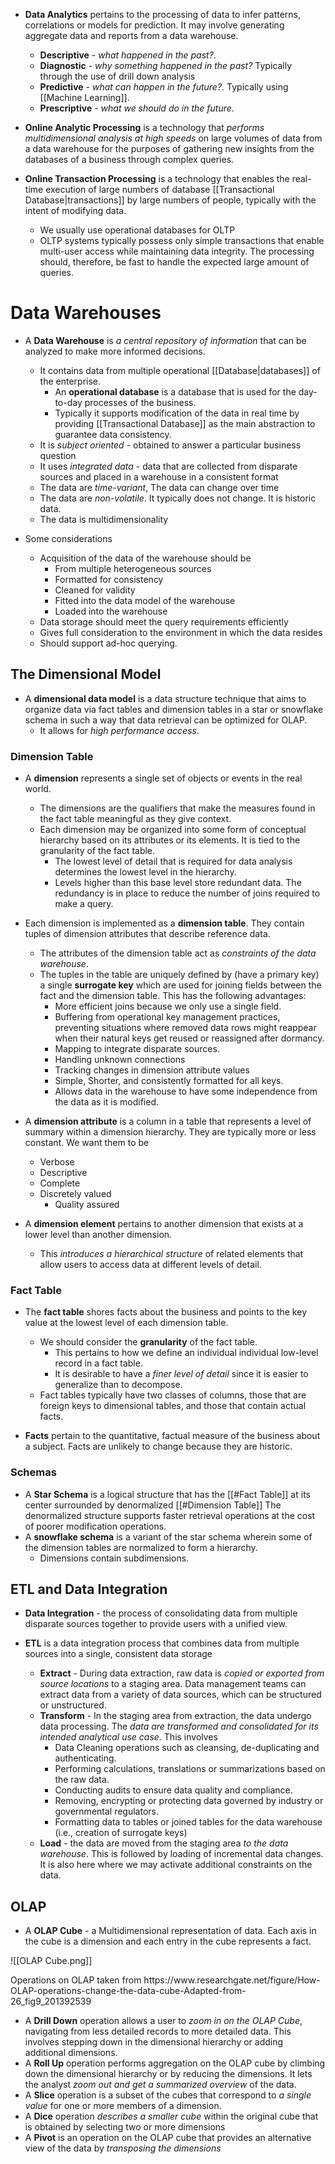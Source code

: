 * **Data Analytics** pertains to the processing of data to infer patterns, correlations or models for prediction. It may involve generating aggregate data and reports from a data warehouse.
	* **Descriptive** -  *what happened in the past?*. 
	* **Diagnostic** - *why something happened in the past?*  Typically through the use of drill down analysis
	* **Predictive** - *what can happen in the future?*. Typically using [[Machine Learning]].
	* **Prescriptive** - *what we should do in the future*. 

* **Online Analytic Processing** is a technology that *performs multidimensional analysis at high speeds* on large volumes of data from a data warehouse for the purposes of gathering new insights from the databases of a business through complex queries.

* **Online Transaction Processing** is a technology that enables the real-time execution of large numbers of database [[Transactional Database|transactions]] by large numbers of people, typically with the intent of modifying data.
	* We usually use operational databases for OLTP 
	* OLTP systems typically possess only simple transactions that enable multi-user  access while maintaining data integrity. The processing should, therefore, be fast to handle the expected large amount of queries.
# Data Warehouses 
* A **Data Warehouse** is *a central repository of information* that can be analyzed to make more informed decisions.  
	* It contains data from multiple operational [[Database|databases]] of the enterprise. 
		* An **operational database** is a database that is used for the day-to-day processes of the business. 
		* Typically it supports modification of the data in real time by providing [[Transactional Database]] as the main abstraction to guarantee data consistency. 
	* It is *subject oriented* - obtained to answer a particular business question
	* It uses *integrated data* - data that are collected from disparate sources and placed in a warehouse in a consistent format 
	* The data are *time-variant*, The data can change over time 
	* The data are *non-volatile*. It typically does not change. It is historic data.
	* The data is multidimensionality 

* Some considerations 
	* Acquisition of the data of the warehouse should be 
		* From multiple heterogeneous sources 
		* Formatted for consistency 
		* Cleaned for validity 
		* Fitted into the data model of the warehouse
		* Loaded into the warehouse 
	* Data storage should meet the query requirements efficiently 
	* Gives full consideration to the environment in which the data resides
	* Should support ad-hoc querying.

## The Dimensional Model 
* A **dimensional data model** is a data structure technique that aims to organize data via fact tables and dimension tables in a star or snowflake schema in such a way that data retrieval can be optimized for OLAP.  
	* It allows for *high performance access*. 

### Dimension Table
* A **dimension** represents a single set of objects or events in the real world. 
	* The dimensions are the qualifiers that make the measures found in the fact table meaningful as they give context. 
	* Each dimension may be organized into some form of conceptual hierarchy based on its attributes or its elements. It is tied to the granularity of the fact table. 
		* The lowest level of detail that is required for data analysis determines the lowest level in the hierarchy.
		* Levels higher than this base level store redundant data. The redundancy is in place to reduce the number of joins required to make a query.

* Each dimension is implemented as a **dimension table**. They contain tuples of dimension attributes that describe reference data.  
	* The attributes of the dimension table act as *constraints of the data warehouse*. 
	* The tuples in the table are uniquely defined by (have a primary key) a single **surrogate key** which are used for joining fields between the fact and the dimension table.  This has the following advantages:
		*  More efficient joins because we only use a single field.
		* Buffering from operational key management practices, preventing situations where removed data rows might reappear when their natural keys get reused or reassigned after dormancy.
		* Mapping to integrate disparate sources.
		* Handling unknown connections
		* Tracking changes in dimension attribute values
		* Simple, Shorter, and consistently formatted for all keys.
		* Allows data in the  warehouse to have some independence from the data as it is modified.

* A **dimension attribute** is a column in a table that represents a level of summary within a dimension hierarchy. They are typically more or less constant. We want them to be 
	* Verbose 
	* Descriptive 
	* Complete 
	* Discretely valued 
		* Quality assured

* A **dimension element** pertains to another dimension that exists at a lower level than another dimension. 
	* This *introduces a hierarchical structure* of related elements that allow users to access data at different levels of detail.

### Fact Table 
* The **fact table** shores facts about the business and points to the key value at the lowest level of each dimension table. 
	* We should consider the **granularity** of the fact table. 
		* This pertains to how we define an individual individual low-level record in a fact table. 
		* It is desirable to have a *finer level of detail* since it is easier to generalize than to decompose.
	* Fact tables typically have two classes of columns, those that are foreign keys to dimensional tables, and those that contain actual facts. 

* **Facts** pertain to the quantitative, factual measure of the business about a subject. Facts are unlikely to change because they are historic.

### Schemas 
* A **Star Schema** is a logical structure that has the [[#Fact Table]] at its center surrounded by denormalized [[#Dimension Table]] The denormalized structure supports faster retrieval operations at the cost of poorer modification operations.
* A **snowflake schema** is a variant of the star schema wherein some of the dimension tables are normalized to form a hierarchy.
	* Dimensions contain subdimensions. 

## ETL  and Data Integration 
* **Data Integration** - the process of consolidating data from multiple disparate sources together to provide users with a unified view.

* **ETL** is a data integration process that combines data from multiple sources into a single, consistent data storage 
	* **Extract** - During data extraction, raw data is *copied or exported from source locations* to a staging area. Data management teams can extract data from a variety of data sources, which can be structured or unstructured.
	* **Transform** - In the staging area from extraction, the data undergo data processing. The *data are transformed and consolidated for its intended analytical use case*. This involves 
		* Data Cleaning operations such as cleansing, de-duplicating and authenticating.
		* Performing calculations, translations or summarizations based on the raw data. 
		* Conducting audits to ensure data quality and compliance.
		* Removing, encrypting or protecting data governed by industry or governmental regulators.
		* Formatting data to tables or joined tables for the data warehouse (i.e., creation of surrogate keys)
	* **Load** - the data are moved from the staging area *to the data warehouse*. This is followed by loading of incremental data changes. It is also here where we may activate additional constraints on the data. 

## OLAP 
* A **OLAP Cube** -  a Multidimensional representation of data. Each axis in the cube is a dimension and each entry in the cube represents a fact.

![[OLAP Cube.png]]
<figcaption> Operations on OLAP  taken from  https://www.researchgate.net/figure/How-OLAP-operations-change-the-data-cube-Adapted-from-26_fig9_201392539 </figcaption>

* A **Drill Down** operation allows a user to *zoom in on the OLAP Cube*, navigating from less detailed records to more detailed data. This involves stepping down in the dimensional hierarchy or adding additional dimensions.
* A **Roll Up** operation performs aggregation on the OLAP cube by climbing down the dimensional hierarchy or by reducing the dimensions. It lets the analyst *zoom out and get a summarized overview* of the data. 
* A **Slice** operation is a subset of the cubes that correspond to *a single value* for one or more members of a dimension.
* A **Dice** operation *describes a smaller cube* within the original cube that is obtained by selecting two or more dimensions 
* A **Pivot** is an operation on the OLAP cube that provides an alternative view of the data by *transposing the dimensions*